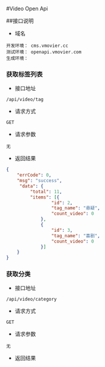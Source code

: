 #Video Open Api

##接口说明
+ 域名
```
开发环境： cms.vmovier.cc
测试环境： openapi.vmovier.com
生成环境： 
```
### 获取标签列表

+ 接口地址
```
/api/video/tag
```

+ 请求方式
```
GET
```
+ 请求参数
```
无
```

+ 返回结果
```json
{
    "errCode": 0,
    "msg": "success",
     "data": {
         "total": 11,
         "items": [{
                 "id": 2,
                 "tag_name": "悬疑",
                 "count_video": 0
             },
             {
                 "id": 3,
                 "tag_name": "喜剧",
                 "count_video": 0
             }]
    }
}
```
### 获取分类
+ 接口地址
```
/api/video/category
```

+ 请求方式
```
GET
```
+ 请求参数
```
无
```

+ 返回结果
```json